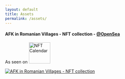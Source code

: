 ```yaml
---
layout: default
title: Assets
permalink: /assets/
---
```


#### AFK in Romanian Villages -  NFT collection - [@OpenSea](https://opensea.io/collection/afk-in-romanian-villages)
As seen on <a href="https://nftcalendar.io/event/become-an-afkologist/" target="_blank"><img src="{{ site.url }}/assets/images/nft-crypto/YF0JQNZs.png" class="img-fluid img-thumbnail" style="height:70px;" alt="NFT Calendar" /></a>
<div class="col-sm-12 text-center mb-3 mt-3">
        <a href="https://opensea.io/collection/afk-in-romanian-villages" target="_blank">
                <img src="{{ site.url }}/assets/images/nft-crypto/nft01.png" class="img-fluid img-thumbnail" alt="AFK in Romanian Villages -  NFT collection" />
        </a>
</div>




